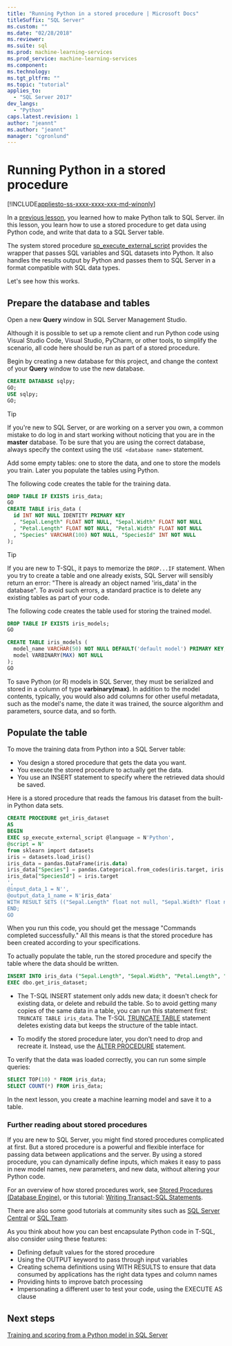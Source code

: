 ```yaml
---
title: "Running Python in a stored procedure | Microsoft Docs"
titleSuffix: "SQL Server"
ms.custom: ""
ms.date: "02/28/2018"
ms.reviewer: 
ms.suite: sql
ms.prod: machine-learning-services
ms.prod_service: machine-learning-services
ms.component: 
ms.technology: 
ms.tgt_pltfrm: ""
ms.topic: "tutorial"
applies_to: 
  - "SQL Server 2017"
dev_langs: 
  - "Python"
caps.latest.revision: 1
author: "jeannt"
ms.author: "jeannt"
manager: "cgronlund"
---
```

# Running Python in a stored procedure
[!INCLUDE[appliesto-ss-xxxx-xxxx-xxx-md-winonly](../../includes/appliesto-ss-xxxx-xxxx-xxx-md-winonly.md)]

In a [previous lesson](run-python-using-t-sql.md), you learned how to make Python talk to SQL Server. iIn this lesson, you learn how to use a stored procedure to get data using Python code, and write that data to a SQL Server table.

The system stored procedure [sp_execute_external_script](../../relational-databases/system-stored-procedures/sp-execute-external-script-transact-sql.md) provides the wrapper that passes SQL variables and SQL datasets into Python. It also handles the results output by Python and passes them to SQL Server in a format compatible with SQL data types.

Let's see how this works.

## Prepare the database and tables

Open a new **Query** window in SQL Server Management Studio.  

Although it is possible to set up a remote client and run Python code using Visual Studio Code, Visual Studio, PyCharm, or other tools, to simplify the scenario, all code here should be run as part of a stored procedure.

Begin by creating a new database for this project, and change the context of your **Query** window to use the new database.

```sql
CREATE DATABASE sqlpy;
GO;
USE sqlpy;
GO;
```

> [!TIP] 
> If you're new to SQL Server, or are working on a server you own, a common mistake to do log in and start working without noticing that you are in the **master** database. To be sure that you are using the correct database, always specify the context using the `USE <database name>` statement.

Add some empty tables: one to store the data, and one to store the models you train. Later you populate the tables using Python.

The following code creates the table for the training data.

```sql
DROP TABLE IF EXISTS iris_data;
GO
CREATE TABLE iris_data (
  id INT NOT NULL IDENTITY PRIMARY KEY
  , "Sepal.Length" FLOAT NOT NULL, "Sepal.Width" FLOAT NOT NULL
  , "Petal.Length" FLOAT NOT NULL, "Petal.Width" FLOAT NOT NULL
  , "Species" VARCHAR(100) NOT NULL, "SpeciesId" INT NOT NULL
);
```

 > [!TIP]
 > If you are new to T-SQL, it pays to memorize the `DROP...IF` statement. When you try to  create a table and one already exists, SQL Server will sensibly return an error: "There is already an object named 'iris_data' in the database". To avoid such errors, a standard practice is to delete any existing tables as part of your code.

The following code creates the table used for storing the trained model. 

```sql
DROP TABLE IF EXISTS iris_models;
GO

CREATE TABLE iris_models (
  model_name VARCHAR(50) NOT NULL DEFAULT('default model') PRIMARY KEY,
  model VARBINARY(MAX) NOT NULL
);
GO
```

To save Python (or R) models in SQL Server, they must be serialized and stored in a column of type **varbinary(max)**. In addition to the model contents, typically, you would also add columns for other useful metadata, such as the model's name, the date it was trained, the source algorithm and parameters, source data, and so forth. 

## Populate the table

To move the training data from Python into a SQL Server table:

+ You design a stored procedure that gets the data you want.
+ You execute the stored procedure to actually get the data.
+ You use an INSERT statement to specify where the retrieved data should be saved.

Here is a stored procedure that reads the famous Iris dataset from the built-in Python data sets.

```sql
CREATE PROCEDURE get_iris_dataset
AS
BEGIN
EXEC sp_execute_external_script @language = N'Python', 
@script = N'
from sklearn import datasets
iris = datasets.load_iris()
iris_data = pandas.DataFrame(iris.data)
iris_data["Species"] = pandas.Categorical.from_codes(iris.target, iris.target_names)
iris_data["SpeciesId"] = iris.target
', 
@input_data_1 = N'', 
@output_data_1_name = N'iris_data'
WITH RESULT SETS (("Sepal.Length" float not null, "Sepal.Width" float not null, "Petal.Length" float not null, "Petal.Width" float not null, "Species" varchar(100) not null, "SpeciesId" int not null));
END;
GO
```

When you run this code, you should get the message "Commands completed successfully." All this means is that the stored procedure has been created according to your specifications.

To actually populate the table, run the stored procedure and specify the table where the data should be written.

```sql
INSERT INTO iris_data ("Sepal.Length", "Sepal.Width", "Petal.Length", "Petal.Width", "Species", "SpeciesId")
EXEC dbo.get_iris_dataset;
```

+ The T-SQL INSERT statement only adds new data; it doesn't check for existing data, or delete and rebuild the table. So to avoid getting many copies of the same data in a table, you can run this statement first: `TRUNCATE TABLE iris_data`. The T-SQL [TRUNCATE TABLE](https://docs.microsoft.com/sql/t-sql/statements/truncate-table-transact-sql) statement deletes existing data but keeps the structure of the table intact.

+ To modify the stored procedure later, you don't need to drop and recreate it. Instead, use the [ALTER PROCEDURE](https://docs.microsoft.com/sql/t-sql/statements/alter-procedure-transact-sql) statement. 

To verify that the data was loaded correctly, you can run some simple queries:

```sql
SELECT TOP(10) * FROM iris_data;
SELECT COUNT(*) FROM iris_data;
```

In the next lesson, you create a machine learning model and save it to a table.

### Further reading about stored procedures

If you are new to SQL Server, you might find stored procedures complicated at first. But a stored procedure is a powerful and flexible interface for passing data between applications and the server. By using a stored procedure, you can dynamically define inputs, which makes it easy to pass in new model names, new parameters, and new data, without altering your Python code.

For an overview of how stored procedures work, see [Stored Procedures (Database Engine)](https://docs.microsoft.com/sql/relational-databases/stored-procedures/stored-procedures-database-engine), or this tutorial: [Writing Transact-SQL Statements](https://docs.microsoft.com/sql/t-sql/tutorial-writing-transact-sql-statements).

There are also some good tutorials at community sites such as [SQL Server Central](http://www.sqlservercentral.com/) or [SQL Team](http://www.sqlteam.com/).

As you think about how you can best encapsulate Python code in T-SQL, also consider using these features:

+ Defining default values for the stored procedure
+ Using the OUTPUT keyword to pass through input variables
+ Creating schema definitions using WITH RESULTS to ensure that data consumed by applications has the right data types and column names
+ Providing hints to improve batch processing
+ Impersonating a different user to test your code, using the EXECUTE AS clause

## Next steps

[Training and scoring from a Python model in SQL Server](../tutorials/train-score-using-python-in-tsql.md)